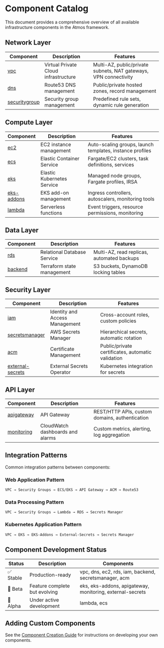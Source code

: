 # Component Catalog

This document provides a comprehensive overview of all available infrastructure components in the Atmos framework.

## Network Layer

| Component | Description | Features |
|-----------|-------------|----------|
| [vpc](../components/terraform/vpc) | Virtual Private Cloud infrastructure | Multi-AZ, public/private subnets, NAT gateways, VPN connectivity |
| [dns](../components/terraform/dns) | Route53 DNS management | Public/private hosted zones, record management |
| [securitygroup](../components/terraform/securitygroup) | Security group management | Predefined rule sets, dynamic rule generation |

## Compute Layer

| Component | Description | Features |
|-----------|-------------|----------|
| [ec2](../components/terraform/ec2) | EC2 instance management | Auto-scaling groups, launch templates, instance profiles |
| [ecs](../components/terraform/ecs) | Elastic Container Service | Fargate/EC2 clusters, task definitions, services |
| [eks](../components/terraform/eks) | Elastic Kubernetes Service | Managed node groups, Fargate profiles, IRSA |
| [eks-addons](../components/terraform/eks-addons) | EKS add-on management | Ingress controllers, autoscalers, monitoring tools |
| [lambda](../components/terraform/lambda) | Serverless functions | Event triggers, resource permissions, monitoring |

## Data Layer

| Component | Description | Features |
|-----------|-------------|----------|
| [rds](../components/terraform/rds) | Relational Database Service | Multi-AZ, read replicas, automated backups |
| [backend](../components/terraform/backend) | Terraform state management | S3 buckets, DynamoDB locking tables |

## Security Layer

| Component | Description | Features |
|-----------|-------------|----------|
| [iam](../components/terraform/iam) | Identity and Access Management | Cross-account roles, custom policies |
| [secretsmanager](../components/terraform/secretsmanager) | AWS Secrets Manager | Hierarchical secrets, automatic rotation |
| [acm](../components/terraform/acm) | Certificate Management | Public/private certificates, automatic validation |
| [external-secrets](../components/terraform/external-secrets) | External Secrets Operator | Kubernetes integration for secrets |

## API Layer

| Component | Description | Features |
|-----------|-------------|----------|
| [apigateway](../components/terraform/apigateway) | API Gateway | REST/HTTP APIs, custom domains, authentication |
| [monitoring](../components/terraform/monitoring) | CloudWatch dashboards and alarms | Custom metrics, alerting, log aggregation |

## Integration Patterns

Common integration patterns between components:

### Web Application Pattern

```
VPC → Security Groups → ECS/EKS → API Gateway → ACM → Route53
```

### Data Processing Pattern

```
VPC → Security Groups → Lambda → RDS → Secrets Manager
```

### Kubernetes Application Pattern

```
VPC → EKS → EKS-Addons → External-Secrets → Secrets Manager
```

## Component Development Status

| Status | Description | Components |
|--------|-------------|------------|
| ✅ Stable | Production-ready | vpc, dns, ec2, rds, iam, backend, secretsmanager, acm |
| 🔄 Beta | Feature complete but evolving | eks, eks-addons, apigateway, monitoring, external-secrets |
| 🚧 Alpha | Under active development | lambda, ecs |

## Adding Custom Components

See the [Component Creation Guide](component-creation-guide.md) for instructions on developing your own components.